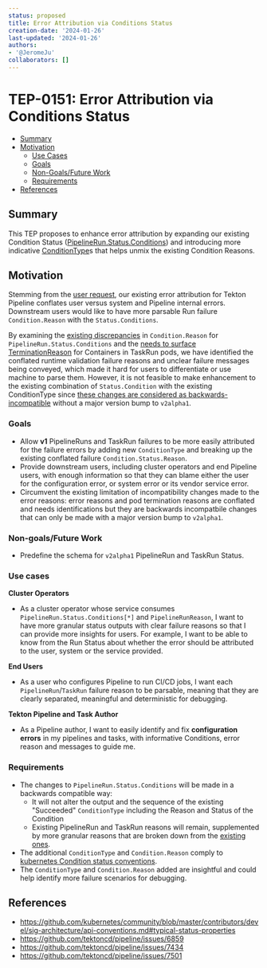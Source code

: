 ```yaml
---
status: proposed
title: Error Attribution via Conditions Status
creation-date: '2024-01-26'
last-updated: '2024-01-26'
authors:
- '@JeromeJu'
collaborators: []
---
```


# TEP-0151: Error Attribution via Conditions Status

<!-- toc -->
- [Summary](#summary)
- [Motivation](#motivation)
  - [Use Cases](#use-cases)
  - [Goals](#goals)
  - [Non-Goals/Future Work](#non-goalsfuture-work)
  - [Requirements](#requirements)
- [References](#references)
<!-- /toc -->

## Summary
This TEP proposes to enhance error attribution by expanding our existing Condition Status ([PipelineRun.Status.Conditions](https://github.com/tektoncd/pipeline/blob/dbd2c67a22738130854bd029cb36b3432cef4338/pkg/apis/pipeline/v1/pipelinerun_types.go#L317)) and introducing more indicative [ConditionType](https://pkg.go.dev/knative.dev/pkg/apis#ConditionType)s that helps unmix the existing Condition Reasons.

## Motivation
Stemming from the [user request](https://github.com/tektoncd/pipeline/issues/6859#issuecomment-1817166207), our existing error attribution for Tekton Pipeline conflates user versus system and Pipeline internal errors. Downstream users would like to have more parsable Run failure `Condition.Reason` with the `Status.Conditions`.

By examining the [existing discrepancies](https://github.com/tektoncd/pipeline/issues/7434) in `Condition.Reason` for `PipelineRun.Status.Conditions` and the [needs to surface TerminationReason](https://github.com/tektoncd/pipeline/issues/7223) for Containers in TaskRun pods, we have identified the conflated runtime validation failure reasons and unclear failure messages being conveyed, which made it hard for users to differentiate or use machine to parse them. However, it is not feasible to make enhancement to the existing combination of `Status.Condition` with the existing ConditionType since [these changes are considered as backwards-incompatible](https://github.com/tektoncd/pipeline/issues/7539#issuecomment-1881246799) without a major version bump to `v2alpha1`.

### Goals
- Allow **v1** PipelineRuns and TaskRun failures to be more easily attributed for the failure errors by adding new `ConditionType` and breaking up the existing conflated failure `Condition.Status.Reason`. 
- Provide downstream users, including cluster operators and end Pipeline users, with enough information so that they can blame either the user for the configuration error, or system error or its vendor service error.
- Circumvent the existing limitation of incompatibility changes made to the error reasons: error reasons and pod termination reasons are conflated and needs identifications but they are backwards incompatbile changes that can only be made with a major version bump to `v2alpha1`.

### Non-goals/Future Work
- Predefine the schema for `v2alpha1` PipelineRun and TaskRun Status.


### Use cases
**Cluster Operators**
- As a cluster operator whose service consumes `PipelineRun.Status.Conditions[*]` and `PipelineRunReason`, I want to have more granular status outputs with clear failure reasons so that I can provide more insights for users. For example, I want to be able to know from the Run Status about whether the error should be attributed to the user, system or the service provided.

**End Users**
- As a user who configures Pipeline to run CI/CD jobs, I want each `PipelineRun`/`TaskRun` failure reason to be parsable, meaning that they are clearly separated, meaningful and deterministic for debugging.

**Tekton Pipeline and Task Author**
- As a Pipeline author, I want to easily identify and fix **configuration errors** in my pipelines and tasks, with informative Conditions, error reason and messages to guide me.

### Requirements
- The changes to `PipelineRun.Status.Conditions` will be made in a backwards compatible way:
  - It will not alter the output and the sequence of the existing "Succeeded" `ConditionType` including the Reason and Status of the Condition
  - Existing PipelineRun and TaskRun reasons will remain, supplemented by more granular reasons that are broken down from the [existing ones](https://github.com/tektoncd/pipeline/issues/7501).
- The additional `ConditionType` and `Condition.Reason` comply to [kubernetes Condition status conventions](https://github.com/kubernetes/community/blob/master/contributors/devel/sig-architecture/api-conventions.md#typical-status-properties).
- The `ConditionType` and `Condition.Reason` added are insightful and could help identify more failure scenarios for debugging.

## References
- https://github.com/kubernetes/community/blob/master/contributors/devel/sig-architecture/api-conventions.md#typical-status-properties
- https://github.com/tektoncd/pipeline/issues/6859
- https://github.com/tektoncd/pipeline/issues/7434
- https://github.com/tektoncd/pipeline/issues/7501